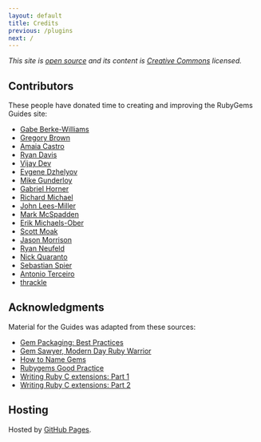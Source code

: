```yaml
---
layout: default
title: Credits
previous: /plugins
next: /
---
```


<em class="t-gray">This site is [open source](https://github.com/rubygems/guides) and its content is
[Creative Commons](https://github.com/rubygems/guides/blob/gh-pages/CC-LICENSE)
licensed.</em>

Contributors
------------

These people have donated time to creating and improving the RubyGems Guides site:

* [Gabe Berke-Williams](https://github.com/gabebw)
* [Gregory Brown](https://github.com/sandal)
* [Amaia Castro](https://github.com/amaia)
* [Ryan Davis](https://github.com/zenspider)
* [Vijay Dev](https://github.com/vijaydev)
* [Evgene Dzhelyov](https://github.com/edzhelyov)
* [Mike Gunderloy](https://github.com/ffmike)
* [Gabriel Horner](https://github.com/cldwalker)
* [Richard Michael](https://github.com/richardkmichael)
* [John Lees-Miller](https://github.com/jdleesmiller)
* [Mark McSpadden](https://github.com/markmcspadden)
* [Erik Michaels-Ober](https://github.com/sferik)
* [Scott Moak](https://github.com/smoak)
* [Jason Morrison](https://github.com/jasonm)
* [Ryan Neufeld](https://github.com/rkneufeld)
* [Nick Quaranto](https://github.com/qrush)
* [Sebastian Spier](https://github.com/spier)
* [Antonio Terceiro](https://github.com/terceiro)
* [thrackle](https://github.com/thrackle)

Acknowledgments
---------------

Material for the Guides was adapted from these sources:

* [Gem Packaging: Best Practices](http://weblog.rubyonrails.org/2009/9/1/gem-packaging-best-practices)
* [Gem Sawyer, Modern Day Ruby Warrior](http://rubylearning.com/blog/2010/10/06/gem-sawyer-modern-day-ruby-warrior/)
* [How to Name Gems](http://blog.segment7.net/2010/11/15/how-to-name-gems)
* [Rubygems Good Practice](http://yehudakatz.com/2009/07/24/rubygems-good-practice/)
* [Writing Ruby C extensions: Part 1](http://tenderlovemaking.com/2009/12/18/writing-ruby-c-extensions-part-1)
* [Writing Ruby C extensions: Part 2](http://tenderlovemaking.com/2010/12/11/writing-ruby-c-extensions-part-2)

Hosting
-------

Hosted by [GitHub Pages](http://pages.github.com/).
